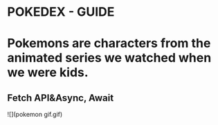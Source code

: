 # POKEDEX - GUIDE

<h1> Pokemons are characters from the animated series we watched when we were kids. </h1>

<h2> Fetch API&Async, Await</h2>

![](pokemon gif.gif)


 